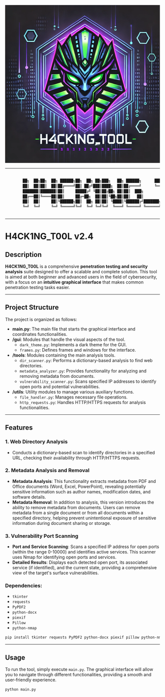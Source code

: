 <div align="center">
    <img src="https://github.com/ramsesware/ramsesware/blob/main/images/H4CK1NG_T00L_LOGO.png" 
        height=512
        weight=512
    />
</div>

---

```bash
                  
        ██╗  ██╗██╗  ██╗ ██████╗██╗  ██╗ ██╗███╗   ██╗ ██████╗      ████████╗ ██████╗  ██████╗ ██╗     
        ██║  ██║██║  ██║██╔════╝██║ ██╔╝███║████╗  ██║██╔════╝      ╚══██╔══╝██╔═████╗██╔═████╗██║     
        ███████║███████║██║     █████╔╝ ╚██║██╔██╗ ██║██║  ███╗        ██║   ██║██╔██║██║██╔██║██║     
        ██╔══██║╚════██║██║     ██╔═██╗  ██║██║╚██╗██║██║   ██║        ██║   ████╔╝██║████╔╝██║██║     
        ██║  ██║     ██║╚██████╗██║  ██╗ ██║██║ ╚████║╚██████╔╝███████╗██║   ╚██████╔╝╚██████╔╝███████╗
        ╚═╝  ╚═╝     ╚═╝ ╚═════╝╚═╝  ╚═╝ ╚═╝╚═╝  ╚═══╝ ╚═════╝ ╚══════╝╚═╝    ╚═════╝  ╚═════╝ ╚══════╝
                                                                                                                                                                                          
```

--- 

# H4CK1NG_T00L v2.4



## Description

**H4CK1NG_T00L** is a comprehensive **penetration testing and security analysis** suite designed to offer a scalable and complete solution. This tool is aimed at both beginner and advanced users in the field of cybersecurity, with a focus on an **intuitive graphical interface** that makes common penetration testing tasks easier.

--- 

## Project Structure

The project is organized as follows:

- **main.py**: The main file that starts the graphical interface and coordinates functionalities.
- **/gui**: Modules that handle the visual aspects of the tool.
  - `dark_theme.py`: Implements a dark theme for the GUI.
  - `frames.py`: Defines frames and windows for the interface.
- **/tools**: Modules containing the main analysis tools.
  - `dir_scanner.py`: Performs a dictionary-based analysis to find web directories.
  - `metadata_analyzer.py`: Provides functionality for analyzing and removing metadata from documents.
  - `vulnerability_scanner.py`: Scans specified IP addresses to identify open ports and potential vulnerabilities.
- **/utils**: Utility modules to manage various auxiliary functions.
  - `file_handler.py`: Manages necessary file operations.
  - `http_requests.py`: Handles HTTP/HTTPS requests for analysis functionalities.

--- 

## Features

### 1. Web Directory Analysis
- Conducts a dictionary-based scan to identify directories in a specified URL, checking their availability through HTTP/HTTPS requests.

### 2. Metadata Analysis and Removal
- **Metadata Analysis**: This functionality extracts metadata from PDF and Office documents (Word, Excel, PowerPoint), revealing potentially sensitive information such as author names, modification dates, and software details.
- **Metadata Removal**: In addition to analysis, this version introduces the ability to remove metadata from documents. Users can remove metadata from a single document or from all documents within a specified directory, helping prevent unintentional exposure of sensitive information during document sharing or storage.
  
### 3. Vulnerability Port Scanning
- **Port and Service Scanning**: Scans a specified IP address for open ports (within the range 0-10000) and identifies active services. This scanner uses Nmap for identifying open ports and services.
- **Detailed Results**: Displays each detected open port, its associated service (if identified), and the current state, providing a comprehensive view of the target's surface vulnerabilities.

### Dependencies:
- `tkinter`
- `requests`
- `PyPDF2`
- `python-docx`
- `piexif`
- `Pillow`
- `python-nmap`

```bash
pip install tkinter requests PyPDF2 python-docx piexif pillow python-nmap
```


--- 

## Usage

To run the tool, simply execute `main.py`. The graphical interface will allow you to navigate through different functionalities, providing a smooth and user-friendly experience.

```bash
python main.py


